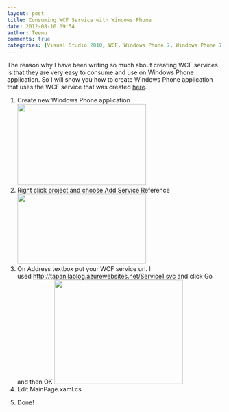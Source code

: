 ```yaml
---
layout: post
title: Consuming WCF Service with Windows Phone
date: 2012-08-10 09:54
author: Teemu
comments: true
categories: [Visual Studio 2010, WCF, Windows Phone 7, Windows Phone 7.5]
---
```

The reason why I have been writing so much about creating WCF services is that they are very easy to consume and use on Windows Phone application.
So I will show you how to create Windows Phone application that uses the WCF service that was created <a title="Publishing WCF service that uses Blob Storage into Windows Azure Websites" href="http://tapanila.net/publishing-wcf-service-that-uses-blob-storage-into-windows-azure-websites/">here</a>.

<!--more-->
<ol>
	<li>Create new Windows Phone application
<a href="http://tapanila.azurewebsites.net/wp-content/uploads/2012/08/CreateNewWP7Project.png"><img class="alignnone size-medium wp-image-253" title="CreateNewWP7Project" src="https://res\.cloudinary\.com/tapanila-net/image/upload/h_189,w_300/v1388360709/CreateNewWP7Project_uwyckc.png" alt="" width="300" height="189" /></a></li>
	<li>Right click project and choose Add Service Reference
<a href="http://tapanila.azurewebsites.net/wp-content/uploads/2012/08/AddServiceReference1.png"><img class="alignnone size-medium wp-image-254" title="AddServiceReference" src="https://res\.cloudinary\.com/tapanila-net/image/upload/h_163,w_300/v1388360708/AddServiceReference1_nyqbke.png" alt="" width="300" height="163" /></a></li>
	<li>On Address textbox put your WCF service url.
I used <a href="http://tapanilablog.azurewebsites.net/Service1.svc">http://tapanilablog.azurewebsites.net/Service1.svc</a> and click Go and then OK
<a href="http://tapanila.azurewebsites.net/wp-content/uploads/2012/08/AddServiceReferenceSearched.png"><img class="alignnone size-medium wp-image-246" title="AddServiceReferenceSearched" src="https://res\.cloudinary\.com/tapanila-net/image/upload/h_243,w_300/v1388360711/AddServiceReferenceSearched_lqs3r6.png" alt="" width="300" height="243" /></a></li>
	<li>Edit MainPage.xaml.cs</li>
        <p><script src="https://gist.github.com/3311973.js"> </script></p>
	<li>Done!</li>
</ol>
